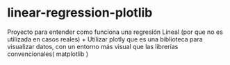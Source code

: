 # linear-regression-plotlib
Proyecto para entender como funciona una regresión Lineal (por que no es utilizada en casos reales) + Utilizar plotly que es una biblioteca para visualizar datos,  con un entorno más visual que las librerías convencionales( matplotlib ) 
